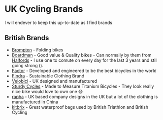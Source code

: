 # UK Cycling Brands 
I will endever to keep this up-to-date as I find brands
## British Brands 
- [Brompton](https://bit.ly/35Ko1Xr) - Folding bikes 
- [Boardman](https://bit.ly/3vKRITn) - Good value & Quality bikes - Can normally by them from [Halfords](https://bit.ly/35zFDFD) - I use one to comute on every day for the last 3 years and still going strong (). 
- [Factor](https://bit.ly/3Kg5BN3) - Developed and engineered to be the best bicycles in the world
- [Findra](https://bit.ly/3HHWgvZ) - Sustainable Clothing Brand
- [Velobici](https://bit.ly/3ChsTiN) - UK designed and manufactured
- [Sturdy Cycles](https://bit.ly/3hCPHjx) - Made to Measure‍ Titanium Bicycles - They look really nice bike would love to own one :smile:
- [rapha](https://bit.ly/3i4aInz) - UK based company designs in the UK but a lot of the clothing is manufactured in China 
- [kitbrix](https://bit.ly/3i3skjG) - Great waterproof bags used by British Triathlon and British Cycling 
